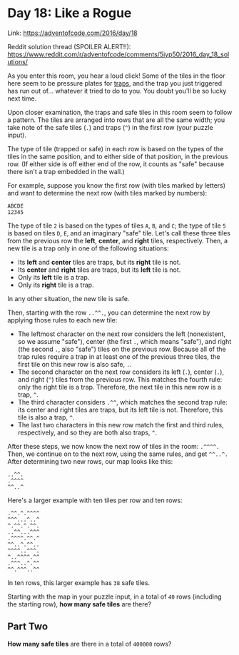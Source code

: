 # Day 18: Like a Rogue
Link: https://adventofcode.com/2016/day/18

Reddit solution thread (SPOILER ALERT!!):
https://www.reddit.com/r/adventofcode/comments/5iyp50/2016_day_18_solutions/

As you enter this room, you hear a loud click! Some of the tiles in the floor here seem to be pressure plates for [traps](https://nethackwiki.com/wiki/Trap), and the trap you just triggered has run out of... whatever it tried to do to you. You doubt you'll be so lucky next time.

Upon closer examination, the traps and safe tiles in this room seem to follow a pattern. The tiles are arranged into rows that are all the same width; you take note of the safe tiles (`.`) and traps (`^`) in the first row (your puzzle input).

The type of tile (trapped or safe) in each row is based on the types of the tiles in the same position, and to either side of that position, in the previous row. (If either side is off either end of the row, it counts as "safe" because there isn't a trap embedded in the wall.)

For example, suppose you know the first row (with tiles marked by letters) and want to determine the next row (with tiles marked by numbers):

```
ABCDE
12345
```

The type of tile `2` is based on the types of tiles `A`, `B`, and `C`; the type of tile `5` is based on tiles `D`, `E`, and an imaginary "safe" tile. Let's call these three tiles from the previous row the **left**, **center**, and **right** tiles, respectively. Then, a new tile is a trap only in one of the following situations:

* Its **left** and **center** tiles are traps, but its **right** tile is not.
* Its **center** and **right** tiles are traps, but its **left** tile is not.
* Only its **left** tile is a trap.
* Only its **right** tile is a trap.

In any other situation, the new tile is safe.

Then, starting with the row `..^^.`, you can determine the next row by applying those rules to each new tile:

* The leftmost character on the next row considers the left (nonexistent, so we assume "safe"), center (the first `.`, which means "safe"), and right (the second `.`, also "safe") tiles on the previous row. Because all of the trap rules require a trap in at least one of the previous three tiles, the first tile on this new row is also safe, `.`.
* The second character on the next row considers its left (`.`), center (`.`), and right (`^`) tiles from the previous row. This matches the fourth rule: only the right tile is a trap. Therefore, the next tile in this new row is a trap, `^`.
* The third character considers `.^^`, which matches the second trap rule: its center and right tiles are traps, but its left tile is not. Therefore, this tile is also a trap, `^`.
* The last two characters in this new row match the first and third rules, respectively, and so they are both also traps, `^`.

After these steps, we now know the next row of tiles in the room: `.^^^^.` Then, we continue on to the next row, using the same rules, and get `^^..^.` After determining two new rows, our map looks like this:

```
..^^.
.^^^^
^^..^
```

Here's a larger example with ten tiles per row and ten rows:

```
.^^.^.^^^^
^^^...^..^
^.^^.^.^^.
..^^...^^^
.^^^^.^^.^
^^..^.^^..
^^^^..^^^.
^..^^^^.^^
.^^^..^.^^
^^.^^^..^^
```

In ten rows, this larger example has `38` safe tiles.

Starting with the map in your puzzle input, in a total of `40` rows (including the starting row), **how many safe tiles** are there?

## Part Two

**How many safe tiles** are there in a total of `400000` rows?
